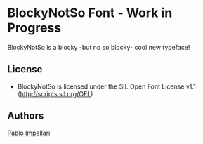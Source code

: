 BlockyNotSo Font - Work in Progress
======================

BlockyNotSo is a blocky -but no so blocky- cool new typeface!



## License

- BlockyNotSo is licensed under the SIL Open Font License v1.1 (<http://scripts.sil.org/OFL>)

## Authors

[Pablo Impallari](http://www.impallari.com)